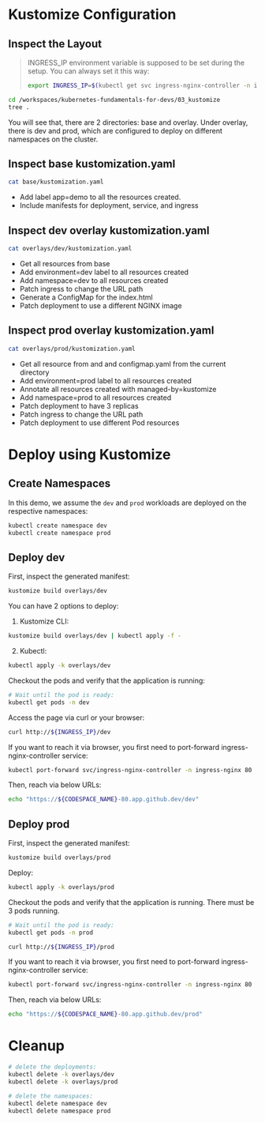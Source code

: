# Kustomize Configuration

## Inspect the Layout

> INGRESS_IP environment variable is supposed to be set during the setup. You can always set it this way:
>
> ```bash
> export INGRESS_IP=$(kubectl get svc ingress-nginx-controller -n ingress-nginx -o jsonpath='{.status.loadBalancer.ingress[].ip}')
> ```

```bash
cd /workspaces/kubernetes-fundamentals-for-devs/03_kustomize
tree .
```

You will see that, there are 2 directories: base and overlay. Under overlay, there is dev and prod, which are configured to deploy on different namespaces on the cluster.

## Inspect base kustomization.yaml

```bash
cat base/kustomization.yaml
```

- Add label app=demo to all the resources created.
- Include manifests for deployment, service, and ingress

## Inspect dev overlay kustomization.yaml

```bash
cat overlays/dev/kustomization.yaml
```

- Get all resources from base
- Add environment=dev label to all resources created
- Add namespace=dev to all resources created
- Patch ingress to change the URL path
- Generate a ConfigMap for the index.html
- Patch deployment to use a different NGINX image

## Inspect prod overlay kustomization.yaml

```bash
cat overlays/prod/kustomization.yaml
```

- Get all resource from and and configmap.yaml from the current directory
- Add environment=prod label to all resources created
- Annotate all resources created with managed-by=kustomize
- Add namespace=prod to all resources created
- Patch deployment to have 3 replicas
- Patch ingress to change the URL path
- Patch deployment to use different Pod resources

# Deploy using Kustomize

## Create Namespaces

In this demo, we assume the `dev` and `prod` workloads are deployed on the respective namespaces:

```bash
kubectl create namespace dev
kubectl create namespace prod
```

## Deploy dev

First, inspect the generated manifest:

```bash
kustomize build overlays/dev
```

You can have 2 options to deploy:

1. Kustomize CLI:
```bash
kustomize build overlays/dev | kubectl apply -f -
```

2. Kubectl:
```bash
kubectl apply -k overlays/dev
```

Checkout the pods and verify that the application is running:

```bash
# Wait until the pod is ready:
kubectl get pods -n dev
```

Access the page via curl or your browser: 
```bash
curl http://${INGRESS_IP}/dev
```

If you want to reach it via browser, you first need to port-forward ingress-nginx-controller service:

```bash
kubectl port-forward svc/ingress-nginx-controller -n ingress-nginx 80
```

Then, reach via below URLs:

```bash
echo "https://${CODESPACE_NAME}-80.app.github.dev/dev"
```

## Deploy prod

First, inspect the generated manifest:

```bash
kustomize build overlays/prod
```

Deploy:

```bash
kubectl apply -k overlays/prod
```

Checkout the pods and verify that the application is running. There must be 3 pods running.

```bash
# Wait until the pod is ready:
kubectl get pods -n prod
```

```bash
curl http://${INGRESS_IP}/prod
```

If you want to reach it via browser, you first need to port-forward ingress-nginx-controller service:

```bash
kubectl port-forward svc/ingress-nginx-controller -n ingress-nginx 80
```

Then, reach via below URLs:

```bash
echo "https://${CODESPACE_NAME}-80.app.github.dev/prod"
```

# Cleanup

```bash
# delete the deployments:
kubectl delete -k overlays/dev
kubectl delete -k overlays/prod

# delete the namespaces:
kubectl delete namespace dev
kubectl delete namespace prod
```
